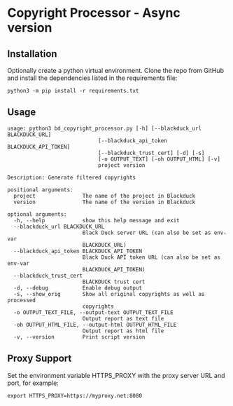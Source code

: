 # Copyright Processor - Async version

## Installation

Optionally create a python virtual environment.
Clone the repo from GitHub and install the dependencies listed in the requirements file:

```
python3 -m pip install -r requirements.txt
```

## Usage

    usage: python3 bd_copyright_processor.py [-h] [--blackduck_url BLACKDUCK_URL]
                                 [--blackduck_api_token BLACKDUCK_API_TOKEN]
                                 [--blackduck_trust_cert] [-d] [-s]
                                 [-o OUTPUT_TEXT] [-oh OUTPUT_HTML] [-v]
                                 project version
    
    Description: Generate filtered copyrights
    
    positional arguments:
      project               The name of the project in Blackduck
      version               The name of the version in Blackduck
    
    optional arguments:
      -h, --help            show this help message and exit
      --blackduck_url BLACKDUCK_URL
                            Black Duck server URL (can also be set as env-var
                            BLACKDUCK_URL)
      --blackduck_api_token BLACKDUCK_API_TOKEN
                            Black Duck API token URL (can also be set as env-var
                            BLACKDUCK_API_TOKEN)
      --blackduck_trust_cert
                            BLACKDUCK trust cert
      -d, --debug           Enable debug output
      -s, --show_orig       Show all original copyrights as well as processed
                            copyrights
      -o OUTPUT_TEXT_FILE, --output-text OUTPUT_TEXT_FILE
                            Output report as text file
      -oh OUTPUT_HTML_FILE, --output-html OUTPUT_HTML_FILE
                            Output report as html file
      -v, --version         Print script version

## Proxy Support

Set the environment variable HTTPS_PROXY with the proxy server URL and port, for example:

    export HTTPS_PROXY=https://myproxy.net:8080